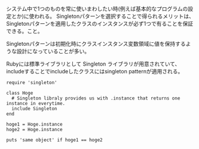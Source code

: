 システム中で1つのものを常に使いまわしたい時(例えば基本的なプログラムの設定とか)に使われる。
Singletonパターンを選択することで得られるメリットは、Singletonパターンを適用したクラスのインスタンスが必ず1つで有ることを保証できる。こと。

Singletonパターンは初期化時にクラスインスタンス変数領域に値を保持するような設計になっていることが多い。

Rubyには標準ライブラリとして Singleton ライブラリが用意されていて、includeすることでincludeしたクラスにはsingleton patternが適用される。

```
require 'singleton'

class Hoge
  # Singleton libraly provides us with .instance that returns one instance in everytime.
  include Singleton
end

hoge1 = Hoge.instance
hoge2 = Hoge.instance

puts 'same object' if hoge1 == hoge2
```
